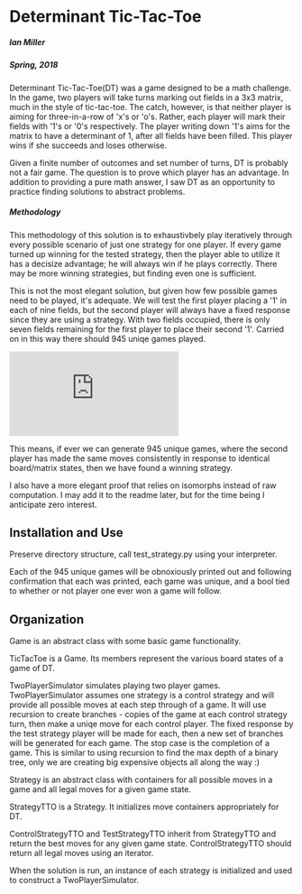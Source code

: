 # Determinant Tic-Tac-Toe
##### Ian Miller
##### Spring, 2018


Determinant Tic-Tac-Toe(DT) was a game designed to be a math challenge. In the game, two players will take turns marking out fields in a 3x3 matrix, much in the style of tic-tac-toe. The catch, however, is that
neither player is aiming for three-in-a-row of 'x's or 'o's. Rather, each player will mark their fields with '1's or '0's respectively. The player writing down '1's aims for the matrix to have a determinant of 1, after all fields have been filled. This player wins if she succeeds and loses otherwise.


Given a finite number of outcomes and set number of turns, DT is probably not a fair game. The question is to prove which player has an advantage. In addition to providing a pure math answer, I saw DT as an opportunity to practice finding solutions to abstract problems.


##### Methodology
This methodology of this solution is to exhaustivbely play iteratively through every possible scenario of just one strategy for one player. If every game turned up winning for the tested strategy, then the player able to utilize it has a decisize advantage; he will always win if he plays correctly. There may be more winning strategies, but finding even one is sufficient.

This is not the most elegant solution, but given how few possible games need to be played, it's adequate.
We will test the first player placing a '1' in each of nine fields, but the second player will always have a fixed response since they are using a strategy. With two fields occupied, there is only seven fields remaining for the first player to place their second '1'. Carried on in this way there should 945 uniqe games played.

![equation](https://latex.codecogs.com/gif.latex?%5Csum_%7Bi%3D0%7D%5E4%20f%282i&plus;1%29%3D945)

This means, if ever we can generate 945 unique games, where the second player has made the same moves consistently in response to identical board/matrix states, then we have found a winning strategy.

I also have a more elegant proof that relies on isomorphs instead of raw computation. I may add it to the readme later, but for the time being I anticipate zero interest. 

## Installation and Use
Preserve directory structure, call test_strategy.py using your interpreter.

Each of the 945 unique games will be obnoxiously printed out and following confirmation that each was printed, each game was unique, and a bool tied to whether or not player one ever won a game will follow.

## Organization
Game is an abstract class with some basic game functionality.

TicTacToe is a Game. Its members represent the various board states of a game of DT.

TwoPlayerSimulator simulates playing two player games. TwoPlayerSimulator assumes one strategy is a control strategy and will provide all possible moves at each step through of a game. It will use recursion to create branches - copies of the game at each control strategy turn, then make a uniqe move for each control player. The fixed response by the test strategy player will be made for each, then a new set of branches will be generated for each game. The stop case is the completion of a game.
This is similar to using recursion to find the max depth of a binary tree, only we are creating big expensive objects all along the way :)

Strategy is an abstract class with containers for all possible moves in a game and all legal moves for a given game state.

StrategyTTO is a Strategy. It initializes move containers appropriately for DT.

ControlStrategyTTO and TestStrategyTTO inherit from StrategyTTO and return the best moves for any given game state. ControlStrategyTTO should return all legal moves using an iterator.

When the solution is run, an instance of each strategy is initialized and used to construct a TwoPlayerSimulator.

